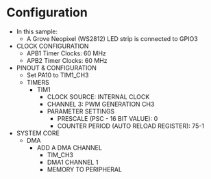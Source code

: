 # Configuration

- In this sample:
  - A Grove Neopixel (WS2812) LED strip is connected to GPIO3
- CLOCK CONFIGURATION
  - APB1 Timer Clocks: 60 MHz
  - APB2 Timer Clocks: 60 MHz
- PINOUT & CONFIGURATION
  - Set PA10 to TIM1_CH3
  - TIMERS
    - TIM1
      - CLOCK SOURCE: INTERNAL CLOCK
      - CHANNEL 3: PWM GENERATION CH3
      - PARAMETER SETTINGS
        - PRESCALE (PSC - 16 BIT VALUE): 0
        - COUNTER PERIOD (AUTO RELOAD REGISTER): 75-1
- SYSTEM CORE
  - DMA
    - ADD A DMA CHANNEL
      - TIM_CH3
      - DMA1 CHANNEL 1
      - MEMORY TO PERIPHERAL
